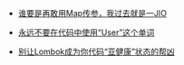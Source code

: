 - <a href="https://blog.csdn.net/wangshuaiwsws95/article/details/105324335" target="_blank">谁要是再敢用Map传参，我过去就是一JIO</a>

- <a href="https://www.zcfy.cc/article/never-use-the-word-user-in-your-code" target="_blank">永远不要在代码中使用“User”这个单词</a>

- <a href="https://blog.csdn.net/ramostear/article/details/105804645" target="_blank">别让Lombok成为你代码“亚健康”状态的帮凶</a>

